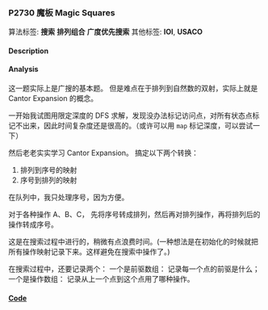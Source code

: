 
### P2730 魔板 Magic Squares

算法标签: **搜索** **排列组合** **广度优先搜索**
其他标签: **IOI**, **USACO**

#### Description


#### Analysis

这一题实际上是广搜的基本题。 但是难点在于排列到自然数的双射，实际上就是 Cantor Expansion 的概念。

一开始我试图用限定深度的 DFS 求解，发现没办法标记访问点，对所有状态点标记不出来，因此时间复杂度还是很高的。（或许可以用 `map` 标记深度，可以尝试一下）

然后老老实实学习 Cantor Expansion。 搞定以下两个转换：

1. 排列到序号的映射
2. 序号到排列的映射

在队列中，我只处理序号，因为方便。

对于各种操作 A、B、C， 先将序号转成排列，然后再对排列操作，再将排列后的操作转成序号。

这是在搜索过程中进行的，稍微有点浪费时间。(一种想法是在初始化的时候就把所有操作映射记录下来。这样避免在搜索中操作了。)

在搜索过程中，还要记录两个： 一个是前驱数组： 记录每一个点的前驱是什么； 一个是操作数组： 记录从上一个点到这个点用了哪种操作。


#### [Code](../../cpp/27/p2730.cpp)



